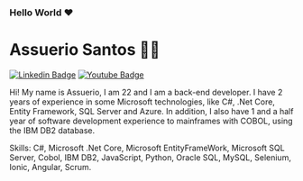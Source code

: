 ### Hello World :heart:

<!--
**You found a secret! sanbatistta/sanbatistta is a ✨special ✨ repository that you can use to add a README.md to your GitHub profile. Make sure it’s public and initialize it with a README to get started.

Here are some ideas to get you started:

- 🔭 I’m currently working on ...
- 🌱 I’m currently learning ...
- 👯 I’m looking to collaborate on ...
- 🤔 I’m looking for help with ...
- 💬 Ask me about ...
- 📫 How to reach me: ...
- 😄 Pronouns: ...
- ⚡ Fun fact: ...
-->


# Assuerio Santos :man_technologist:

[![Linkedin Badge](https://img.shields.io/badge/-LinkedIn-blue?style=flat-square&logo=Linkedin&logoColor=white&link=https://www.linkedin.com/in/sanbatistta/)](https://www.linkedin.com/in/sanbatistta/)
[![Youtube Badge](https://img.shields.io/badge/-YouTube-c14438?style=flat-square&logo=YouTube&logoColor=white&link=https://www.youtube.com/channel/UCDGj4yrWBC2ua0CV4NxoUBg/)](https://www.youtube.com/channel/UCDGj4yrWBC2ua0CV4NxoUBg)

Hi! My name is Assuerio, I am 22 and I am a back-end developer. I have 2 years of experience in some Microsoft technologies, like C#, .Net Core, Entity Framework, SQL Server and Azure. In addition, I also have 1 and a half year of software development experience to mainframes with COBOL, using the IBM DB2 database.


Skills: C#, Microsoft .Net Core, Microsoft EntityFrameWork, Microsoft SQL Server, Cobol, IBM DB2, JavaScript, Python, Oracle SQL, MySQL,  Selenium, Ionic, Angular, Scrum.


<!--
